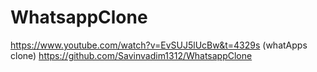 # WhatsappClone
https://www.youtube.com/watch?v=EvSUJ5lUcBw&t=4329s (whatApps clone)
https://github.com/Savinvadim1312/WhatsappClone
